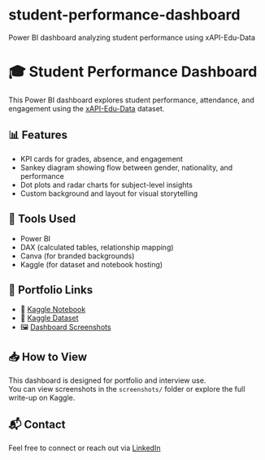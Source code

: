 # student-performance-dashboard
Power BI dashboard analyzing student performance using xAPI-Edu-Data

# 🎓 Student Performance Dashboard

This Power BI dashboard explores student performance, attendance, and engagement using the [xAPI-Edu-Data](https://www.kaggle.com/datasets/rajkumarpandey02/xapi-edu-data) dataset.

## 📊 Features

- KPI cards for grades, absence, and engagement
- Sankey diagram showing flow between gender, nationality, and performance
- Dot plots and radar charts for subject-level insights
- Custom background and layout for visual storytelling

## 🧠 Tools Used

- Power BI
- DAX (calculated tables, relationship mapping)
- Canva (for branded backgrounds)
- Kaggle (for dataset and notebook hosting)

## 🔗 Portfolio Links

- 📘 [Kaggle Notebook](https://www.kaggle.com/code/rickhougaard/student-engagement-academic-performance)
- 📁 [Kaggle Dataset](https://www.kaggle.com/datasets/your-username/student-dashboard-screenshots)
- 🖼️ [Dashboard Screenshots](./screenshots/)

## 📥 How to View

This dashboard is designed for portfolio and interview use.  
You can view screenshots in the `screenshots/` folder or explore the full write-up on Kaggle.

## 📬 Contact

Feel free to connect or reach out via [LinkedIn](https://www.linkedin.com/in/rick-ahougaard)    
